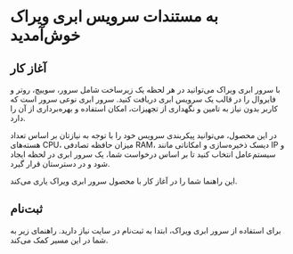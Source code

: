 #  به مستندات سرویس ابری ویراک خوش‌آمدید

## آغاز کار

با سرور ابری ویراک می‌توانید در هر لحظه یک زیرساخت شامل سرور، سوییچ، روتر و فایروال را در قالب یک سرویس ابری دریافت کنید. سرور ابری نوعی سرور است که کاربر بدون نیاز به تامین و نگهداری از تجهیزات، امکان استفاده و بهره‌برداری از آن را دارد.

در این محصول، می‌توانید پیکربندی سرویس خود را با توجه به نیازتان بر اساس تعداد هسته‌های CPU، میزان حافظه تصادفی RAM، دیسک ذخیره‌سازی و امکاناتی مانند IP و سیستم‌عامل انتخاب کنید تا بر اساس درخواست شما، یک سرور ابری در لحظه ایجاد شود و در دسترستان قرار گیرد.

این راهنما شما را در آغاز کار با محصول سرور ابری ویراک یاری می‌کند.

## ثبت‌نام

برای استفاده از سرور ابری ویراک، ابتدا به ثبت‌نام در سایت نیاز دارید. راهنمای زیر به شما در این مسیر کمک می‌کند.
